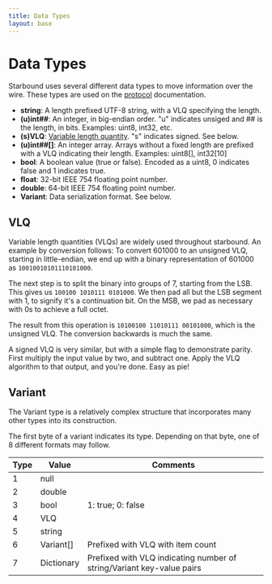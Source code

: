 ```yaml
---
title: Data Types
layout: base
---
```


# Data Types

Starbound uses several different data types to move information over the wire. These types are used on the [protocol](/networking) documentation.

* **string**: A length prefixed UTF-8 string, with a VLQ specifying the length.
* **(u)int##**: An integer, in big-endian order. "u" indicates unsiged and ## is the length, in bits. Examples: uint8, int32, etc.
* **(s)VLQ**: [Variable length quantity](https://en.wikipedia.org/wiki/Variable-length_quantity). "s" indicates signed. See below.
* **(u)int##[]**: An integer array. Arrays without a fixed length are prefixed with a VLQ indicating their length. Examples: uint8[], int32[10]
* **bool**: A boolean value (true or false). Encoded as a uint8, 0 indicates false and 1 indicates true.
* **float**: 32-bit IEEE 754 floating point number.
* **double**: 64-bit IEEE 754 floating point number.
* **Variant**: Data serialization format. See below.


## VLQ

Variable length quantities (VLQs) are widely used throughout starbound. An example by conversion follows:
To convert 601000 to an unsigned VLQ, starting in little-endian, we end up with a binary representation of 601000 as `10010010101110101000`.

The next step is to split the binary into groups of 7, starting from the LSB. This gives us `100100 1010111 0101000`. We then pad all but the LSB segment with 1, to signify it's a continuation bit. On the MSB, we pad as necessary with 0s to achieve a full octet.

The result from this operation is `10100100 11010111 00101000`, which is the unsigned VLQ. The conversion backwards is much the same.

A signed VLQ is very similar, but with a simple flag to demonstrate parity. First multiply the input value by two, and subtract one. Apply the VLQ algorithm to that output, and you're done. Easy as pie!

## Variant

The Variant type is a relatively complex structure that incorporates many other types into its construction.

The first byte of a variant indicates its type. Depending on that byte, one of 8 different formats may follow.

<table class="table">
    <thead>
        <tr>
            <th>Type</th>
            <th>Value</th>
            <th>Comments</th>
        </tr>
    </thead>
    <tbody>
        <tr>
            <td>1</td>
            <td>null</td>
            <td></td>
        </tr>
        <tr>
            <td>2</td>
            <td>double</td>
            <td></td>
        </tr>
        <tr>
            <td>3</td>
            <td>bool</td>
            <td>1: true; 0: false</td>
        </tr>
        <tr>
            <td>4</td>
            <td>VLQ</td>
            <td></td>
        </tr>
        <tr>
            <td>5</td>
            <td>string</td>
            <td></td>
        </tr>
        <tr>
            <td>6</td>
            <td>Variant[]</td>
            <td>Prefixed with VLQ with item count</td>
        </tr>
        <tr>
            <td>7</td>
            <td>Dictionary</td>
            <td>Prefixed with VLQ indicating number of string/Variant key-value pairs</td>
        </tr>
    </tbody>
</table>
